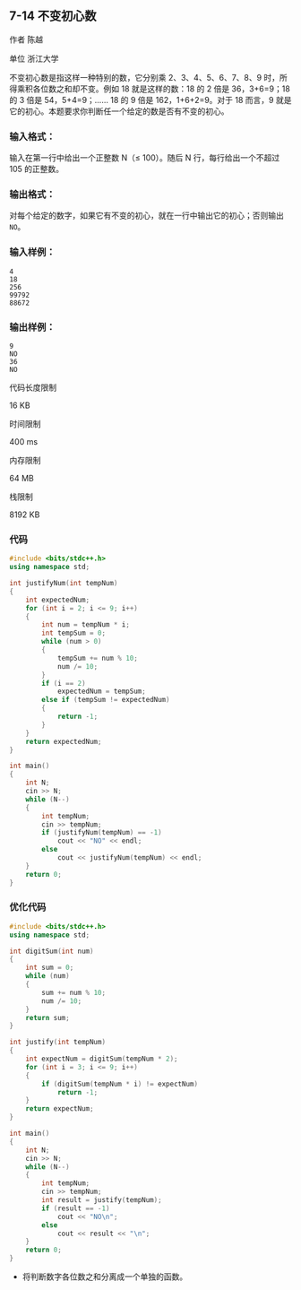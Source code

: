 ## **7-14 不变初心数**

作者 陈越

单位 浙江大学

不变初心数是指这样一种特别的数，它分别乘 2、3、4、5、6、7、8、9 时，所得乘积各位数之和却不变。例如 18 就是这样的数：18 的 2 倍是 36，3+6=9；18 的 3 倍是 54，5+4=9；…… 18 的 9 倍是 162，1+6+2=9。对于 18 而言，9 就是它的初心。本题要求你判断任一个给定的数是否有不变的初心。

### 输入格式：

输入在第一行中给出一个正整数 N（≤ 100）。随后 N 行，每行给出一个不超过 105 的正整数。

### 输出格式：

对每个给定的数字，如果它有不变的初心，就在一行中输出它的初心；否则输出 `NO`。

### 输入样例：

```in
4
18
256
99792
88672
```

### 输出样例：

```out
9
NO
36
NO
```

代码长度限制

16 KB

时间限制

400 ms

内存限制

64 MB

栈限制

8192 KB

### 代码

```c++
#include <bits/stdc++.h>
using namespace std;

int justifyNum(int tempNum)
{
    int expectedNum;
    for (int i = 2; i <= 9; i++)
    {
        int num = tempNum * i;
        int tempSum = 0;
        while (num > 0)
        {
            tempSum += num % 10;
            num /= 10;
        }
        if (i == 2)
            expectedNum = tempSum;
        else if (tempSum != expectedNum)
        {
            return -1;
        }
    }
    return expectedNum;
}

int main()
{
    int N;
    cin >> N;
    while (N--)
    {
        int tempNum;
        cin >> tempNum;
        if (justifyNum(tempNum) == -1)
            cout << "NO" << endl;
        else
            cout << justifyNum(tempNum) << endl;
    }
    return 0;
}
```

### 优化代码

```c++
#include <bits/stdc++.h>
using namespace std;

int digitSum(int num)
{
    int sum = 0;
    while (num)
    {
        sum += num % 10;
        num /= 10;
    }
    return sum;
}

int justify(int tempNum)
{
    int expectNum = digitSum(tempNum * 2);
    for (int i = 3; i <= 9; i++)
    {
        if (digitSum(tempNum * i) != expectNum)
            return -1;
    }
    return expectNum;
}

int main()
{
    int N;
    cin >> N;
    while (N--)
    {
        int tempNum;
        cin >> tempNum;
        int result = justify(tempNum);
        if (result == -1)
            cout << "NO\n";
        else
            cout << result << "\n";
    }
    return 0;
}
```

- 将判断数字各位数之和分离成一个单独的函数。
